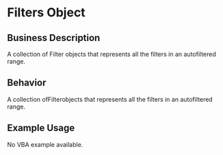 # Filters Object

## Business Description
A collection of Filter objects that represents all the filters in an autofiltered range.

## Behavior
A collection ofFilterobjects that represents all the filters in an autofiltered range.

## Example Usage
No VBA example available.